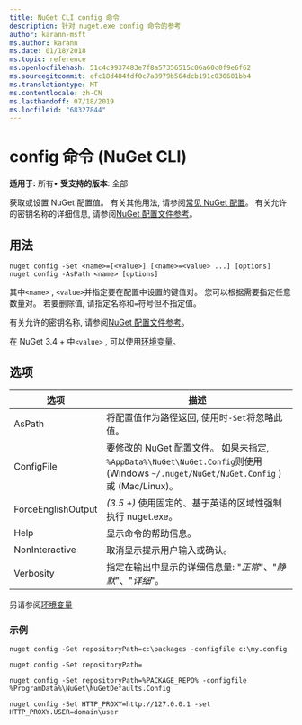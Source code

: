 ```yaml
---
title: NuGet CLI config 命令
description: 针对 nuget.exe config 命令的参考
author: karann-msft
ms.author: karann
ms.date: 01/18/2018
ms.topic: reference
ms.openlocfilehash: 51c4c9937483e7f8a57356515c06a60c0f9e6f62
ms.sourcegitcommit: efc18d484fdf0c7a8979b564dcb191c030601bb4
ms.translationtype: MT
ms.contentlocale: zh-CN
ms.lasthandoff: 07/18/2019
ms.locfileid: "68327844"
---
```

# <a name="config-command-nuget-cli"></a>config 命令 (NuGet CLI)

**适用于:** 所有&bullet; **受支持的版本**: 全部

获取或设置 NuGet 配置值。 有关其他用法, 请参阅[常见 NuGet 配置](../../consume-packages/configuring-nuget-behavior.md)。 有关允许的密钥名称的详细信息, 请参阅[NuGet 配置文件参考](../nuget-config-file.md)。

## <a name="usage"></a>用法

```cli
nuget config -Set <name>=[<value>] [<name>=<value> ...] [options]
nuget config -AsPath <name> [options]
```

其中`<name>` , `<value>`并指定要在配置中设置的键值对。 您可以根据需要指定任意数量对。 若要删除值, 请指定名称和`=`符号但不指定值。

有关允许的密钥名称, 请参阅[NuGet 配置文件参考](../nuget-config-file.md)。

在 NuGet 3.4 + 中`<value>` , 可以使用[环境变量](cli-ref-environment-variables.md)。

## <a name="options"></a>选项

| 选项 | 描述 |
| --- | --- |
| AsPath | 将配置值作为路径返回, 使用时`-Set`将忽略此值。 |
| ConfigFile | 要修改的 NuGet 配置文件。 如果未指定, `%AppData%\NuGet\NuGet.Config`则使用 (Windows `~/.nuget/NuGet/NuGet.Config` ) 或 (Mac/Linux)。|
| ForceEnglishOutput | *(3.5 +)* 使用固定的、基于英语的区域性强制执行 nuget.exe。 |
| Help | 显示命令的帮助信息。 |
| NonInteractive | 取消显示提示用户输入或确认。 |
| Verbosity | 指定在输出中显示的详细信息量: "*正常*"、"*静默*"、"*详细*"。 |

另请参阅[环境变量](cli-ref-environment-variables.md)

### <a name="examples"></a>示例

```cli
nuget config -Set repositoryPath=c:\packages -configfile c:\my.config

nuget config -Set repositoryPath=

nuget config -Set repositoryPath=%PACKAGE_REPO% -configfile %ProgramData%\NuGet\NuGetDefaults.Config

nuget config -Set HTTP_PROXY=http://127.0.0.1 -set HTTP_PROXY.USER=domain\user
```
